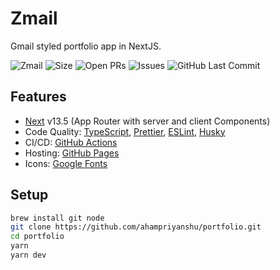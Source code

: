 # Zmail

Gmail styled portfolio app in NextJS.

![Zmail](https://img.shields.io/github/license/ahampriyanshu/portfolio)
![Size](https://img.shields.io/github/repo-size/ahampriyanshu/portfolio)
![Open PRs](https://img.shields.io/github/issues-pr/ahampriyanshu/portfolio)
![Issues](https://img.shields.io/github/issues/ahampriyanshu/portfolio)
![GitHub Last Commit](https://img.shields.io/github/last-commit/ahampriyanshu/portfolio/main)

## Features

- [Next](https://nextjs.org/) v13.5 (App Router with server and client Components)
- Code Quality: [TypeScript](https://www.typescriptlang.org/), [Prettier](https://prettier.io/), [ESLint](https://eslint.org/), [Husky](https://typicode.github.io/husky/)
- CI/CD: [GitHub Actions](https://github.com/features/actions)
- Hosting: [GitHub Pages](https://pages.github.com/)
- Icons: [Google Fonts](https://fonts.google.com/icons)

## Setup

```bash
brew install git node
git clone https://github.com/ahampriyanshu/portfolio.git
cd portfolio
yarn
yarn dev
```
